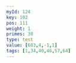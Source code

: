 ```yaml
---
myId: 124
key: 102
pos: 111
weight: 1
primes: 30
type: test
value: [683,4,-1,1]
tags: [1,34,40,46,57,64]
---
```

